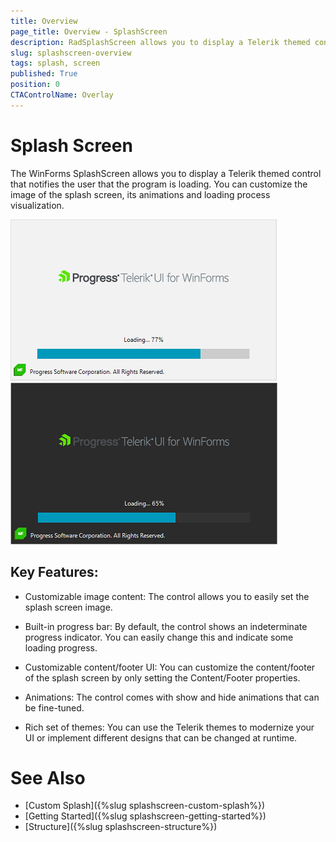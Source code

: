 ```yaml
---
title: Overview
page_title: Overview - SplashScreen
description: RadSplashScreen allows you to display a Telerik themed control that notifies the user that the program is loading.
slug: splashscreen-overview
tags: splash, screen
published: True
position: 0 
CTAControlName: Overlay
---
```


# Splash Screen

The WinForms SplashScreen allows you to display a Telerik themed control that notifies the user that the program is loading. You can customize the image of the splash screen, its animations and loading process visualization.

![WinForms RadSplashScreen Overview](images/splashscreen-overview001.png) 
![WinForms RadSplashScreen Overview Black](images/splashscreen-overview002.png)

## Key Features:

* Customizable image content: The control allows you to easily set the splash screen image. 

* Built-in progress bar: By default, the control shows an indeterminate progress indicator. You can easily change this and indicate some loading progress.

* Customizable content/footer UI: You can customize the content/footer of the splash screen by only setting the Content/Footer properties.

* Animations: The control comes with show and hide animations that can be fine-tuned. 

* Rich set of themes: You can use the Telerik themes to modernize your UI or implement different designs that can be changed at runtime. 
 
# See Also

* [Custom Splash]({%slug splashscreen-custom-splash%}) 
* [Getting Started]({%slug splashscreen-getting-started%}) 
* [Structure]({%slug splashscreen-structure%}) 
 
        
